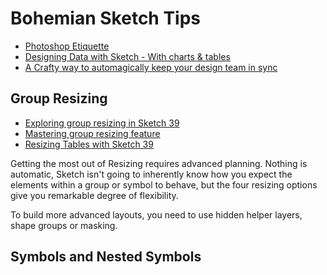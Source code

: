 # Bohemian Sketch Tips

* [Photoshop Etiquette](http://photoshopetiquette.com/)
* [Designing Data with Sketch - With charts & tables](http://ivomynttinen.com/blog/designing-data-with-sketch)
* [A Crafty way to automagically keep your design team in sync](https://medium.com/nordnet-design-studio/a-crafty-way-to-automagically-keep-your-design-team-in-sync-3d9483ee2d96#.lubnutnei)

## Group Resizing

* [Exploring group resizing in Sketch 39](https://medium.com/bpxl-craft/exploring-group-resizing-in-sketch-3-9-e372d6635a54#.ysvy0lc4u)
* [Mastering group resizing feature](https://medium.com/sketch-app-sources/mastering-group-resizing-feature-in-sketch-38266286155#.av0het8vw)
* [Resizing Tables with Sketch 39](https://medium.com/sketch-app-sources/https-medium-com-megaroeny-resizing-tables-with-sketch-3-9-2e02e6382d3d#.pkakabmhy)

Getting the most out of Resizing requires advanced planning. Nothing is automatic, Sketch isn't going to inherently know how you expect the elements within a group or symbol to behave, but the four resizing options give you remarkable degree of flexibility.

To build more advanced layouts, you need to use hidden helper layers, shape groups or masking.

## Symbols and Nested Symbols